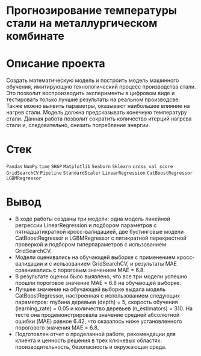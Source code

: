 # Прогнозирование температуры стали на металлургическом комбинате
# Описание проекта
Создать математическую модель и построить модель машинного обучения, имитирующую технологический процесс производства стали. 
Это позволит воспроизводить эксперименты в цифровом виде и тестировать только лучшие результаты на реальном производсве. 
Также можно выявить параметры, оказывают наибольшее влияние на нагрев стали. Модель должна предсказывать конечную температуру стали. 
Данная работа позволит сократить количество итерций нагрева стали и, следовательно, снизить потребление энергии.

# Стек
`Pandas` `NumPy` `time` `SHAP` `Matplotlib` `Seaborn` `Sklearn` `cross_val_score` `GridSearchCV` `Pipeline` `StandardScaler` `LinearRegression` `CatBoostRegressor`
`LGBMRegressor` 

# Вывод
- В ходе работы созданы три модели: одна модель линейной регрессии LinearRegression и подбором параметров с пятнадцатикратной кросс-валидацией, две бустинговые модели СatBoostRegressor и LGBMRegressor с пятикратной перекрестной проверкой и подбором гиперпараметров с испьзованием GridSearchCV.
- Модели оценивались на обучающей выборке с применением кросс-валидации и с испьзованием GridSearchCV, и результаты MAE сравнивались с пороговым значением MAE = 6.8.
- В результате оценки было выявлено, что все три модели успешно прошли пороговое значение MAE = 6.8 на обучающей выборке.
- Лучшее значение на обучающей выборке выдала модель CatBoostRegressor, настроенная с использованием следующих параметров: глубина деревьев (depth) = 5, скорость обучения (learning_rate) = 0.05 и количество деревьев (n_estimators) = 310. На тесте она продемонстрировала значение средней абсолютной ошибки (MAE) равное 6.42, что оказалось ниже установленного порогового значения MAE = 6.8.
- Подготовлен отчет о проделанной работе, рекомендации для клиента и ценность решения в трех ключевых областях: производительность, безопасность и окружающая среда. 
